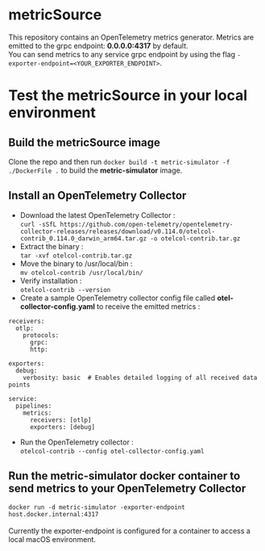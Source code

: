 # metricSource
This repository contains an OpenTelemetry metrics generator. Metrics are emitted to the grpc endpoint: **0.0.0.0:4317** by default.<br/>
You can send metrics to any service grpc endpoint by using the flag ```-exporter-endpoint=<YOUR_EXPORTER_ENDPOINT>```.

# Test the metricSource in your local environment
## Build the metricSource image
Clone the repo and then run ```docker build -t metric-simulator -f ./DockerFile .``` to build the **metric-simulator** image.
## Install an OpenTelemetry Collector
* Download the latest OpenTelemetry Collector :<br/>
```curl -sSfL https://github.com/open-telemetry/opentelemetry-collector-releases/releases/download/v0.114.0/otelcol-contrib_0.114.0_darwin_arm64.tar.gz -o otelcol-contrib.tar.gz```
* Extract the binary :<br/>
```tar -xvf otelcol-contrib.tar.gz```
* Move the binary to /usr/local/bin :<br/>
```mv otelcol-contrib /usr/local/bin/```
* Verify installation :<br/>
```otelcol-contrib --version```
* Create a sample OpenTelemetry collector config file called **otel-collector-config.yaml** to receive the emitted metrics :<br/>
```
receivers:
  otlp:
    protocols:
      grpc:
      http:

exporters:
  debug:
    verbosity: basic  # Enables detailed logging of all received data points

service:
  pipelines:
    metrics:
      receivers: [otlp]
      exporters: [debug]
```
* Run the OpenTelemetry collector :<br/>
```otelcol-contrib --config otel-collector-config.yaml```
## Run the metric-simulator docker container to send metrics to your OpenTelemetry Collector
```docker run -d metric-simulator -exporter-endpoint host.docker.internal:4317``` <br/><br/>
Currently the exporter-endpoint is configured for a container to access a local macOS environment.
